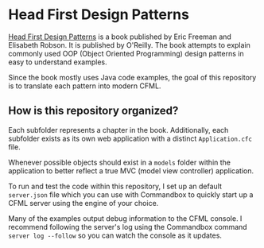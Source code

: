 # Head First Design Patterns

[Head First Design Patterns](https://www.amazon.com/Head-First-Design-Patterns-Brain-Friendly/dp/0596007124) is a book published by Eric Freeman and Elisabeth Robson.  It is published by O'Reilly.  The book attempts to explain commonly used OOP (Object Oriented Programming) design patterns in easy to understand examples.

Since the book mostly uses Java code examples, the goal of this repository is to translate each pattern into modern CFML.

## How is this repository organized?

Each subfolder represents a chapter in the book.  Additionally, each subfolder exists as its own web application with a distinct `Application.cfc` file.

Whenever possible objects should exist in a `models` folder within the application to better reflect a true MVC (model view controller) application.

To run and test the code within this repository, I set up an default `server.json` file which you can use with Commandbox to quickly start up a CFML server using the engine of your choice.

Many of the examples output debug information to the CFML console. I recommend following the server's log using the Commandbox command `server log --follow` so you can watch the console as it updates.
